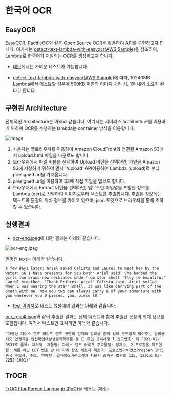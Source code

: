 # 한국어 OCR

## EasyOCR

[EasyOCR](https://github.com/JaidedAI/EasyOCR), [PaddleOC](https://github.com/PaddlePaddle/PaddleOCR)와 같은 Open Source OCR을 활용하여 API를 구현하고자 합니다. 여기서는 [detect-text-lambda-with-easyocr(AWS Sample)](https://github.com/aws-samples/detect-text-lambda-with-easyocr)을 참조하여, Lambda로 한국어가 지원되는 OCR를 생성하고자 합니다.

- [데모](https://www.jaided.ai/easyocr/)에서는 가벼운 테스트가 가능합니다.

- [detect-text-lambda-with-easyocr(AWS Sample)](https://github.com/aws-samples/detect-text-lambda-with-easyocr)에 따라, 10240MB Lambda에서 테스트할 경우에 500KB 미만의 이미지 처리 시, 1분 내외 소요가 된다고 합니다.

## 구현된 Architecture

전체적인 Architecture는 아래와 같습니다. 여기서는 서버리스 architecture를 이용하기 위하여 OCR를 수행하는 lambda는 container 방식을 이용합니다. 

![image](https://github.com/kyopark2014/korean-ocr/assets/52392004/13c56c6b-5b89-4d0d-99f5-ac13cb7c0955)

1) 사용자는 웹르라우저를 이용하여 Amazon CloudFront와 연결된 Amazon S3에서 upload.html 파일을 다운로드 합니다.
2) 브라우저에서 파일 버튼을 선택하여 Upload 버턴을 선택하면, 파일을 Amazon S3에 저장하기 위하여 먼저 '/upload' API이용하여 Lambda (upload)로 부터 presigned url을 가져옵니다.
3) presigned url을 이용하여 S3에 직접 파일을 업로드 합니다.
4) 브라우저에서 Extract 버턴을 선택하면, 업로드한 파일명을 포함한 정보를 Lambda (ocr)로 전달하여 이미지로부터 텍스트를 추출합니다. 추출된 정보에는 텍스트와 문장의 위치 정보를 가지고 있으며, json 포멧으로 브라우저를 통해 조회할 수 있습니다.

## 실행결과

- [ocr-eng.jpeg](https://github.com/kyopark2014/korean-ocr/blob/main/result/ocr-eng.jpeg)에 대한 결과는 아래와 같습니다.

![ocr-eng.jpeg](https://github.com/kyopark2014/korean-ocr/assets/52392004/54c9c20a-5429-45d5-a429-877e07544951)

얻어진 text는 아래와 같습니다.

```text
A few days later: Ariel asked Calista and Laurel to meet her by the water: 66 1 have presents for you both" Ariel said. She handed the girls two brand-new necklaces made from star shell 'They're beautiful" Laurel breathed. "Thank Princess Ariel" Calista said. Ariel smiled When 1 was wearing the star' shell, it was like carrying part of the ocean with me. Now you two can always carry a of your adventure with you wherever you 0 pieces. you, piece 80."
```

- [test 이미지](https://github.com/aws-samples/detect-text-lambda-with-easyocr/blob/main/img/test.jpeg)로 테스트 했을때의 결과는 아래와 같습니다.

[ocr_result.json](https://github.com/kyopark2014/korean-ocr/blob/main/result/ocr_test.json)와 같이 추출된 결과는 전체 텍스트와 함께 추출된 문장의 위치 정보를 포함합니다. 여기서 텍스트만 표시하면 아래와 같습니다.

```text
"개봉선 자이스 렌즈 와이프 렌즈 표면의 먼지와 얼륙올 흔적 없이 부드럽게 닦아주는 일회용 티슷 안전기준 안전확인대상생활화학제품 틀 드 확인 표시사항 l 신고번호: 제 FB21-02-0531호 품목: 제거제  제품명: 자이스 렌즈 와이프 주요물질: 정제수, 2-프로판올 제조연월: 제품 하단 LOT 번호 앞 네 자리 참조 제조자 제조국: 프로스벤아이언쓰Prosben Inc) 중국 수입자, 주소, 연락처: 갈자이스비전코리아 서울시 승파구 법원로 135, 1201호(02-2252-1001)"
```



## TrOCR

[TrOCR for Korean Language (PoC)](https://huggingface.co/daekeun-ml/ko-trocr-base-nsmc-news-chatbot)을 테스트 (예정)

